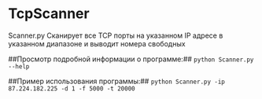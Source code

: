 # TcpScanner

Scanner.py Сканирует все TCP порты на указанном IP адресе в указанном диапазоне и выводит номера свободных

##Просмотр подробной информации о программе:##
```python Scanner.py --help```

##Пример использования программы:##
```python Scanner.py -ip 87.224.182.225 -d 1 -f 5000 -t 20000```
